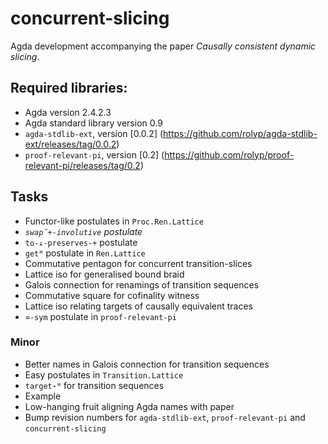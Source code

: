 # concurrent-slicing

Agda development accompanying the paper _Causally consistent dynamic
slicing_.

## Required libraries:

* Agda version 2.4.2.3
* Agda standard library version 0.9
* `agda-stdlib-ext`, version [0.0.2] (https://github.com/rolyp/agda-stdlib-ext/releases/tag/0.0.2)
* `proof-relevant-pi`, version [0.2] (https://github.com/rolyp/proof-relevant-pi/releases/tag/0.2)

## Tasks

* Functor-like postulates in `Proc.Ren.Lattice`
* _`swap̃+-involutive` postulate_
* `to-↓-preserves-+` postulate
* `getᴹ` postulate in `Ren.Lattice`
* Commutative pentagon for concurrent transition-slices
* Lattice iso for generalised bound braid
* Galois connection for renamings of transition sequences
* Commutative square for cofinality witness
* Lattice iso relating targets of causally equivalent traces
* `≃-sym` postulate in `proof-relevant-pi`

### Minor

* Better names in Galois connection for transition sequences
* Easy postulates in `Transition.Lattice`
* `target⋆ᴹ` for transition sequences
* Example
* Low-hanging fruit aligning Agda names with paper
* Bump revision numbers for `agda-stdlib-ext`, `proof-relevant-pi` and `concurrent-slicing`
